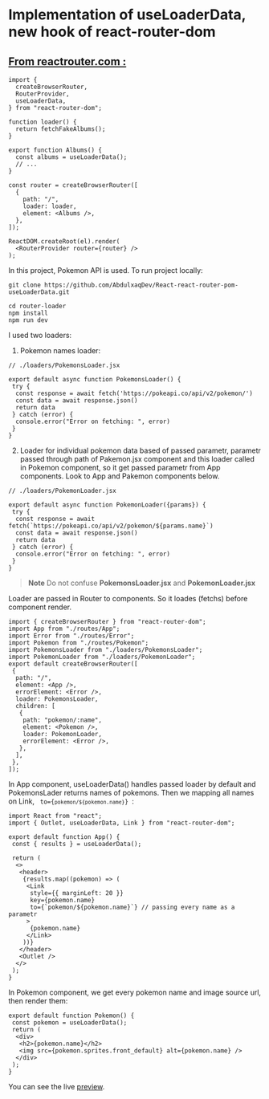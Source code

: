# Implementation of useLoaderData, new hook of react-router-dom

## [From reactrouter.com :](https://reactrouter.com/en/main/hooks/use-loader-data)

```
import {
  createBrowserRouter,
  RouterProvider,
  useLoaderData,
} from "react-router-dom";

function loader() {
  return fetchFakeAlbums();
}

export function Albums() {
  const albums = useLoaderData();
  // ...
}

const router = createBrowserRouter([
  {
    path: "/",
    loader: loader,
    element: <Albums />,
  },
]);

ReactDOM.createRoot(el).render(
  <RouterProvider router={router} />
);
```

In this project, Pokemon API is used.
To run project locally: 
```
git clone https://github.com/AbdulxaqDev/React-react-router-pom-useLoaderData.git

cd router-loader
npm install
npm run dev
```

I used two loaders: 
1. Pokemon names loader: 
```
// ./loaders/PokemonsLoader.jsx

export default async function PokemonsLoader() {
 try {
  const response = await fetch('https://pokeapi.co/api/v2/pokemon/')
  const data = await response.json()
  return data
 } catch (error) {
  console.error("Error on fetching: ", error)
 }
}
```

2. Loader for individual pokemon data based of passed parametr, parametr passed through path of Pakemon.jsx component and this loader called in Pokemon component, so it get passed parametr from App components. Look to App and Pakemon components below.

```
// ./loaders/PokemonLoader.jsx

export default async function PokemonLoader({params}) {
 try {
  const response = await fetch(`https://pokeapi.co/api/v2/pokemon/${params.name}`)
  const data = await response.json()
  return data
 } catch (error) {
  console.error("Error on fetching: ", error)
 }
}
```

> **Note**
> Do not confuse **PokemonsLoader.jsx** and **PokemonLoader.jsx**

Loader are passed in Router to components. So it loades (fetchs) before component render.

```
import { createBrowserRouter } from "react-router-dom";
import App from "./routes/App";
import Error from "./routes/Error";
import Pokemon from "./routes/Pokemon";
import PokemonsLoader from "./loaders/PokemonsLoader";
import PokemonLoader from "./loaders/PokemonLoader";
export default createBrowserRouter([
 {
  path: "/",
  element: <App />,
  errorElement: <Error />,
  loader: PokemonsLoader,
  children: [
   {
    path: "pokemon/:name",
    element: <Pokemon />,
    loader: PokemonLoader,
    errorElement: <Error />,
   },
  ],
 },
]);
```

In App component, useLoaderData() handles passed loader by default and PokemonsLader returns names of pokemons. Then we mapping all names on Link,  <code> to={`pokemon/${pokemon.name}`} </code>:

```
import React from "react";
import { Outlet, useLoaderData, Link } from "react-router-dom";

export default function App() {
 const { results } = useLoaderData();

 return (
  <>
   <header>
    {results.map((pokemon) => (
     <Link
      style={{ marginLeft: 20 }}
      key={pokemon.name}
      to={`pokemon/${pokemon.name}`} // passing every name as a parametr
     >
      {pokemon.name}
     </Link>
    ))}
   </header>
   <Outlet />
  </>
 );
}
```

In Pokemon component, we get every pokemon name and image source url, then render them:

```
export default function Pokemon() {
 const pokemon = useLoaderData();
 return (
  <div>
   <h2>{pokemon.name}</h2>
   <img src={pokemon.sprites.front_default} alt={pokemon.name} />
  </div>
 );
}
```


You can see the live [preview](http://AbdulxaqDev.github.io/React-react-router-pom-useLoaderData).




